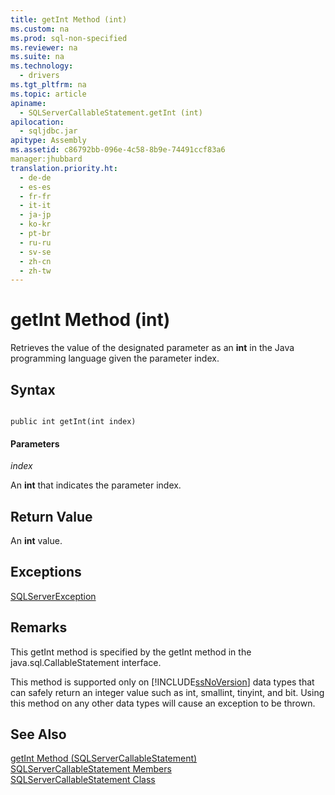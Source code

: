 ```yaml
---
title: getInt Method (int)
ms.custom: na
ms.prod: sql-non-specified
ms.reviewer: na
ms.suite: na
ms.technology: 
  - drivers
ms.tgt_pltfrm: na
ms.topic: article
apiname: 
  - SQLServerCallableStatement.getInt (int)
apilocation: 
  - sqljdbc.jar
apitype: Assembly
ms.assetid: c86792bb-096e-4c58-8b9e-74491ccf83a6
manager:jhubbard
translation.priority.ht: 
  - de-de
  - es-es
  - fr-fr
  - it-it
  - ja-jp
  - ko-kr
  - pt-br
  - ru-ru
  - sv-se
  - zh-cn
  - zh-tw
---
```

# getInt Method (int)
  Retrieves the value of the designated parameter as an **int** in the Java programming language given the parameter index.  
  
## Syntax  
  
```  
  
public int getInt(int index)  
```  
  
#### Parameters  
 *index*  
  
 An **int** that indicates the parameter index.  
  
## Return Value  
 An **int** value.  
  
## Exceptions  
 [SQLServerException](../content/SQLServerException-Class.md)  
  
## Remarks  
 This getInt method is specified by the getInt method in the java.sql.CallableStatement interface.  
  
 This method is supported only on [!INCLUDE[ssNoVersion](../content/includes/ssNoVersion_md.md)] data types that can safely return an integer value such as int, smallint, tinyint, and bit. Using this method on any other data types will cause an exception to be thrown.  
  
## See Also  
 [getInt Method &#40;SQLServerCallableStatement&#41;](../content/getInt-Method--SQLServerCallableStatement-.md)   
 [SQLServerCallableStatement Members](../content/SQLServerCallableStatement-Members.md)   
 [SQLServerCallableStatement Class](../content/SQLServerCallableStatement-Class.md)  
  
  